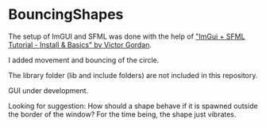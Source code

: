 # BouncingShapes

The setup of ImGUI and SFML was done with the help of ["ImGui + SFML Tutorial - Install & Basics" by Victor Gordan](https://www.youtube.com/watch?v=2YS5WJTeKpI&t=53s).

I added movement and bouncing of the circle.

The library folder (lib and include folders) are not included in this repository.

GUI under development.

Looking for suggestion: How should a shape behave if it is spawned outside the border of the window? For the time being, the shape just vibrates.
